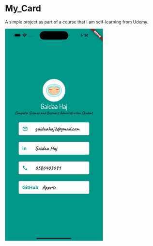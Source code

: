 # My_Card
A simple project as part of a course that I am self-learning from Udemy.

<img src="https://raw.githubusercontent.com/Apps4c/My_Card/main/assets/Simulator%20Screenshot%20-%20iPhone%2014%20Pro%20Max%20-%202023-05-03%20at%2010.15.28.png" alt="alt text" width="322.5"  height="699">
